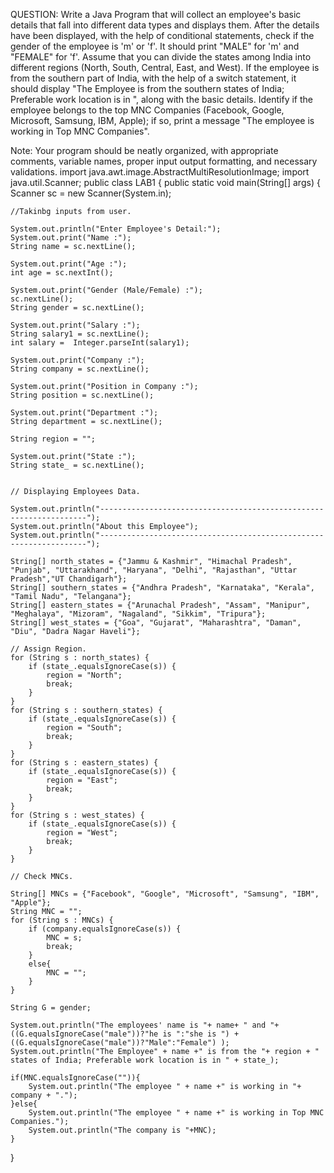 QUESTION: Write a Java Program that will collect an employee's basic details that fall into different data types and displays them. After the details have been displayed, with the help of conditional statements, check if the gender of the employee is 'm' or 'f'. It should print "MALE" for 'm' and "FEMALE" for 'f'. Assume that you can divide the states among India into different regions (North, South, Central, East, and West). If the employee is from the southern part of India, with the help of a switch statement, it should display "The Employee is from the southern states of India; Preferable work location is in ", along with the basic details. Identify if the employee belongs to the top MNC Companies (Facebook, Google, Microsoft, Samsung, IBM, Apple); if so, print a message "The employee is working in Top MNC Companies".

Note: Your program should be neatly organized, with appropriate comments, variable names, proper input output formatting, and necessary validations.
import java.awt.image.AbstractMultiResolutionImage; import java.util.Scanner; public class LAB1 { public static void main(String[] args) { Scanner sc = new Scanner(System.in);

  
    //Takinbg inputs from user.

    System.out.println("Enter Employee's Detail:");
    System.out.print("Name :");
    String name = sc.nextLine();

    System.out.print("Age :");
    int age = sc.nextInt();

    System.out.print("Gender (Male/Female) :");
    sc.nextLine();
    String gender = sc.nextLine();

    System.out.print("Salary :");
    String salary1 = sc.nextLine();
    int salary =  Integer.parseInt(salary1);

    System.out.print("Company :");
    String company = sc.nextLine();

    System.out.print("Position in Company :");
    String position = sc.nextLine();

    System.out.print("Department :");
    String department = sc.nextLine();

    String region = "";

    System.out.print("State :");
    String state_ = sc.nextLine();


    // Displaying Employees Data.
    
    System.out.println("-------------------------------------------------------------------");
    System.out.println("About this Employee");
    System.out.println("-------------------------------------------------------------------");

    String[] north_states = {"Jammu & Kashmir", "Himachal Pradesh", "Punjab", "Uttarakhand", "Haryana", "Delhi", "Rajasthan", "Uttar Pradesh","UT Chandigarh"};
    String[] southern_states = {"Andhra Pradesh", "Karnataka", "Kerala", "Tamil Nadu", "Telangana"};
    String[] eastern_states = {"Arunachal Pradesh", "Assam", "Manipur", "Meghalaya", "Mizoram", "Nagaland", "Sikkim", "Tripura"};
    String[] west_states = {"Goa", "Gujarat", "Maharashtra", "Daman", "Diu", "Dadra Nagar Haveli"};

    // Assign Region.
    for (String s : north_states) {
        if (state_.equalsIgnoreCase(s)) {
            region = "North";
            break;
        }
    }
    for (String s : southern_states) {
        if (state_.equalsIgnoreCase(s)) {
            region = "South";
            break;
        }
    }
    for (String s : eastern_states) {
        if (state_.equalsIgnoreCase(s)) {
            region = "East";
            break;
        }
    }
    for (String s : west_states) {
        if (state_.equalsIgnoreCase(s)) {
            region = "West";
            break;
        }
    }

    // Check MNCs.
    
    String[] MNCs = {"Facebook", "Google", "Microsoft", "Samsung", "IBM", "Apple"};
    String MNC = "";
    for (String s : MNCs) {
        if (company.equalsIgnoreCase(s)) {
            MNC = s;
            break;
        }
        else{
            MNC = "";
        }
    }

    String G = gender;

    System.out.println("The employees' name is "+ name+ " and "+ ((G.equalsIgnoreCase("male"))?"he is ":"she is ") + ((G.equalsIgnoreCase("male"))?"Male":"Female") );
    System.out.println("The Employee" + name +" is from the "+ region + " states of India; Preferable work location is in " + state_);

    if(MNC.equalsIgnoreCase("")){
        System.out.println("The employee " + name +" is working in "+ company + ".");
    }else{
        System.out.println("The employee " + name +" is working in Top MNC Companies.");
        System.out.println("The company is "+MNC);
    }
}
